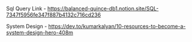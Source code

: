 Sql Query Link - https://balanced-quince-db1.notion.site/SQL-7347f5956fe347f887b4132c716cd236

System Design  - https://dev.to/kumarkalyan/10-resources-to-become-a-system-design-hero-408m
